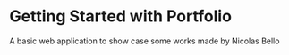 # Getting Started with Portfolio

A basic web application to show case some works made by Nicolas Bello

